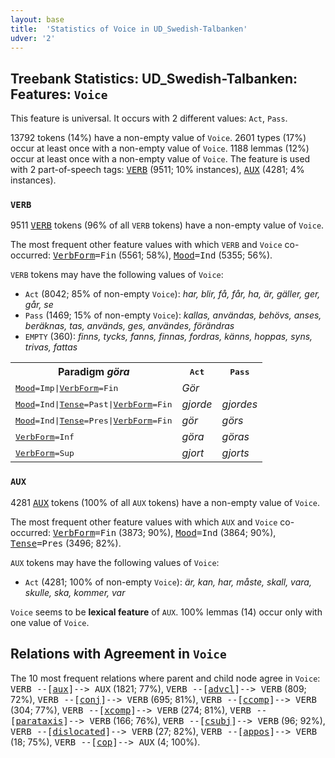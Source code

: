 ```yaml
---
layout: base
title:  'Statistics of Voice in UD_Swedish-Talbanken'
udver: '2'
---
```


## Treebank Statistics: UD_Swedish-Talbanken: Features: `Voice`

This feature is universal.
It occurs with 2 different values: `Act`, `Pass`.

13792 tokens (14%) have a non-empty value of `Voice`.
2601 types (17%) occur at least once with a non-empty value of `Voice`.
1188 lemmas (12%) occur at least once with a non-empty value of `Voice`.
The feature is used with 2 part-of-speech tags: <tt><a href="sv_talbanken-pos-VERB.html">VERB</a></tt> (9511; 10% instances), <tt><a href="sv_talbanken-pos-AUX.html">AUX</a></tt> (4281; 4% instances).

### `VERB`

9511 <tt><a href="sv_talbanken-pos-VERB.html">VERB</a></tt> tokens (96% of all `VERB` tokens) have a non-empty value of `Voice`.

The most frequent other feature values with which `VERB` and `Voice` co-occurred: <tt><a href="sv_talbanken-feat-VerbForm.html">VerbForm</a></tt><tt>=Fin</tt> (5561; 58%), <tt><a href="sv_talbanken-feat-Mood.html">Mood</a></tt><tt>=Ind</tt> (5355; 56%).

`VERB` tokens may have the following values of `Voice`:

* `Act` (8042; 85% of non-empty `Voice`): <em>har, blir, få, får, ha, är, gäller, ger, går, se</em>
* `Pass` (1469; 15% of non-empty `Voice`): <em>kallas, användas, behövs, anses, beräknas, tas, används, ges, användes, förändras</em>
* `EMPTY` (360): <em>finns, tycks, fanns, finnas, fordras, känns, hoppas, syns, trivas, fattas</em>

<table>
  <tr><th>Paradigm <i>göra</i></th><th><tt>Act</tt></th><th><tt>Pass</tt></th></tr>
  <tr><td><tt><tt><a href="sv_talbanken-feat-Mood.html">Mood</a></tt><tt>=Imp</tt>|<tt><a href="sv_talbanken-feat-VerbForm.html">VerbForm</a></tt><tt>=Fin</tt></tt></td><td><em>Gör</em></td><td></td></tr>
  <tr><td><tt><tt><a href="sv_talbanken-feat-Mood.html">Mood</a></tt><tt>=Ind</tt>|<tt><a href="sv_talbanken-feat-Tense.html">Tense</a></tt><tt>=Past</tt>|<tt><a href="sv_talbanken-feat-VerbForm.html">VerbForm</a></tt><tt>=Fin</tt></tt></td><td><em>gjorde</em></td><td><em>gjordes</em></td></tr>
  <tr><td><tt><tt><a href="sv_talbanken-feat-Mood.html">Mood</a></tt><tt>=Ind</tt>|<tt><a href="sv_talbanken-feat-Tense.html">Tense</a></tt><tt>=Pres</tt>|<tt><a href="sv_talbanken-feat-VerbForm.html">VerbForm</a></tt><tt>=Fin</tt></tt></td><td><em>gör</em></td><td><em>görs</em></td></tr>
  <tr><td><tt><tt><a href="sv_talbanken-feat-VerbForm.html">VerbForm</a></tt><tt>=Inf</tt></tt></td><td><em>göra</em></td><td><em>göras</em></td></tr>
  <tr><td><tt><tt><a href="sv_talbanken-feat-VerbForm.html">VerbForm</a></tt><tt>=Sup</tt></tt></td><td><em>gjort</em></td><td><em>gjorts</em></td></tr>
</table>

### `AUX`

4281 <tt><a href="sv_talbanken-pos-AUX.html">AUX</a></tt> tokens (100% of all `AUX` tokens) have a non-empty value of `Voice`.

The most frequent other feature values with which `AUX` and `Voice` co-occurred: <tt><a href="sv_talbanken-feat-VerbForm.html">VerbForm</a></tt><tt>=Fin</tt> (3873; 90%), <tt><a href="sv_talbanken-feat-Mood.html">Mood</a></tt><tt>=Ind</tt> (3864; 90%), <tt><a href="sv_talbanken-feat-Tense.html">Tense</a></tt><tt>=Pres</tt> (3496; 82%).

`AUX` tokens may have the following values of `Voice`:

* `Act` (4281; 100% of non-empty `Voice`): <em>är, kan, har, måste, skall, vara, skulle, ska, kommer, var</em>

`Voice` seems to be **lexical feature** of `AUX`. 100% lemmas (14) occur only with one value of `Voice`.

## Relations with Agreement in `Voice`

The 10 most frequent relations where parent and child node agree in `Voice`:
<tt>VERB --[<tt><a href="sv_talbanken-dep-aux.html">aux</a></tt>]--> AUX</tt> (1821; 77%),
<tt>VERB --[<tt><a href="sv_talbanken-dep-advcl.html">advcl</a></tt>]--> VERB</tt> (809; 72%),
<tt>VERB --[<tt><a href="sv_talbanken-dep-conj.html">conj</a></tt>]--> VERB</tt> (695; 81%),
<tt>VERB --[<tt><a href="sv_talbanken-dep-ccomp.html">ccomp</a></tt>]--> VERB</tt> (304; 77%),
<tt>VERB --[<tt><a href="sv_talbanken-dep-xcomp.html">xcomp</a></tt>]--> VERB</tt> (274; 81%),
<tt>VERB --[<tt><a href="sv_talbanken-dep-parataxis.html">parataxis</a></tt>]--> VERB</tt> (166; 76%),
<tt>VERB --[<tt><a href="sv_talbanken-dep-csubj.html">csubj</a></tt>]--> VERB</tt> (96; 92%),
<tt>VERB --[<tt><a href="sv_talbanken-dep-dislocated.html">dislocated</a></tt>]--> VERB</tt> (27; 82%),
<tt>VERB --[<tt><a href="sv_talbanken-dep-appos.html">appos</a></tt>]--> VERB</tt> (18; 75%),
<tt>VERB --[<tt><a href="sv_talbanken-dep-cop.html">cop</a></tt>]--> AUX</tt> (4; 100%).

